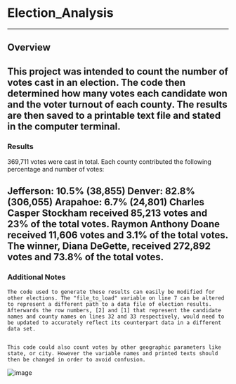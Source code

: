 # Election_Analysis
---
## Overview ##
This project was intended to count the number of votes cast in an election. The code then determined how many votes each candidate won and the voter turnout of each county. The results are then saved to a printable text file and stated in the computer terminal. 
---
### Results ### 
369,711 votes were cast in total.
Each county contributed the following percentage and number of votes:

Jefferson: 10.5% (38,855)
Denver: 82.8% (306,055)
Arapahoe: 6.7% (24,801)
Charles Casper Stockham received 85,213 votes and 23% of the total votes. Raymon Anthony Doane received 11,606 votes and 3.1% of the total votes. The winner, Diana DeGette, received 272,892 votes and 73.8% of the total votes. 
---

### Additional Notes ###


	The code used to generate these results can easily be modified for other elections. The "file_to_load" variable on line 7 can be altered to represent a different path to a data file of election results. Afterwards the row numbers, [2] and [1] that represent the candidate names and county names on lines 32 and 33 respectively, would need to be updated to accurately reflect its counterpart data in a different data set.


	This code could also count votes by other geographic parameters like state, or city. However the variable names and printed texts should then be changed in order to avoid confusion. 

![image](https://user-images.githubusercontent.com/91698325/141662480-d6ab4429-c99b-45d8-9f6f-a8fdbd20d9a7.png)

